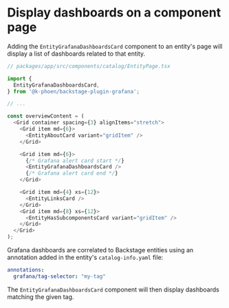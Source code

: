 # Display dashboards on a component page

Adding the `EntityGrafanaDashboardsCard` component to an entity's page will display a list of dashboards related to that entity.

```ts
// packages/app/src/components/catalog/EntityPage.tsx

import {
  EntityGrafanaDashboardsCard,
} from '@k-phoen/backstage-plugin-grafana';

// ...

const overviewContent = (
  <Grid container spacing={3} alignItems="stretch">
    <Grid item md={6}>
      <EntityAboutCard variant="gridItem" />
    </Grid>

    <Grid item md={6}>
      {/* Grafana alert card start */}
      <EntityGrafanaDashboardsCard />
      {/* Grafana alert card end */}
    </Grid>

    <Grid item md={4} xs={12}>
      <EntityLinksCard />
    </Grid>
    <Grid item md={8} xs={12}>
      <EntityHasSubcomponentsCard variant="gridItem" />
    </Grid>
  </Grid>
);
```

Grafana dashboards are correlated to Backstage entities using an annotation added in the entity's `catalog-info.yaml` file:

```yml
annotations:
  grafana/tag-selector: "my-tag"
```

The `EntityGrafanaDashboardsCard` component will then display dashboards matching the given tag.
